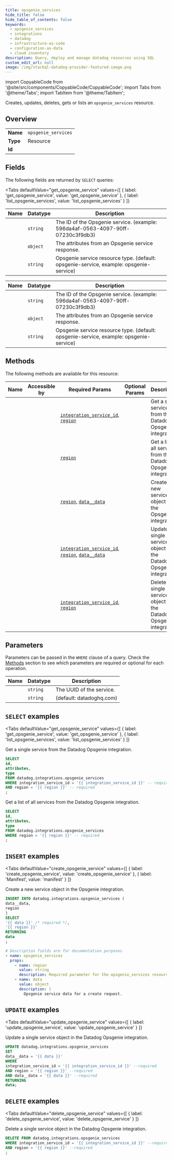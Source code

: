 ```yaml
--- 
title: opsgenie_services
hide_title: false
hide_table_of_contents: false
keywords:
  - opsgenie_services
  - integrations
  - datadog
  - infrastructure-as-code
  - configuration-as-data
  - cloud inventory
description: Query, deploy and manage datadog resources using SQL
custom_edit_url: null
image: /img/stackql-datadog-provider-featured-image.png
---
```


import CopyableCode from '@site/src/components/CopyableCode/CopyableCode';
import Tabs from '@theme/Tabs';
import TabItem from '@theme/TabItem';

Creates, updates, deletes, gets or lists an <code>opsgenie_services</code> resource.

## Overview
<table><tbody>
<tr><td><b>Name</b></td><td><code>opsgenie_services</code></td></tr>
<tr><td><b>Type</b></td><td>Resource</td></tr>
<tr><td><b>Id</b></td><td><CopyableCode code="datadog.integrations.opsgenie_services" /></td></tr>
</tbody></table>

## Fields

The following fields are returned by `SELECT` queries:

<Tabs
    defaultValue="get_opsgenie_service"
    values={[
        { label: 'get_opsgenie_service', value: 'get_opsgenie_service' },
        { label: 'list_opsgenie_services', value: 'list_opsgenie_services' }
    ]}
>
<TabItem value="get_opsgenie_service">

<table>
<thead>
    <tr>
    <th>Name</th>
    <th>Datatype</th>
    <th>Description</th>
    </tr>
</thead>
<tbody>
<tr>
    <td><CopyableCode code="id" /></td>
    <td><code>string</code></td>
    <td>The ID of the Opsgenie service. (example: 596da4af-0563-4097-90ff-07230c3f9db3)</td>
</tr>
<tr>
    <td><CopyableCode code="attributes" /></td>
    <td><code>object</code></td>
    <td>The attributes from an Opsgenie service response.</td>
</tr>
<tr>
    <td><CopyableCode code="type" /></td>
    <td><code>string</code></td>
    <td>Opsgenie service resource type. (default: opsgenie-service, example: opsgenie-service)</td>
</tr>
</tbody>
</table>
</TabItem>
<TabItem value="list_opsgenie_services">

<table>
<thead>
    <tr>
    <th>Name</th>
    <th>Datatype</th>
    <th>Description</th>
    </tr>
</thead>
<tbody>
<tr>
    <td><CopyableCode code="id" /></td>
    <td><code>string</code></td>
    <td>The ID of the Opsgenie service. (example: 596da4af-0563-4097-90ff-07230c3f9db3)</td>
</tr>
<tr>
    <td><CopyableCode code="attributes" /></td>
    <td><code>object</code></td>
    <td>The attributes from an Opsgenie service response.</td>
</tr>
<tr>
    <td><CopyableCode code="type" /></td>
    <td><code>string</code></td>
    <td>Opsgenie service resource type. (default: opsgenie-service, example: opsgenie-service)</td>
</tr>
</tbody>
</table>
</TabItem>
</Tabs>

## Methods

The following methods are available for this resource:

<table>
<thead>
    <tr>
    <th>Name</th>
    <th>Accessible by</th>
    <th>Required Params</th>
    <th>Optional Params</th>
    <th>Description</th>
    </tr>
</thead>
<tbody>
<tr>
    <td><a href="#get_opsgenie_service"><CopyableCode code="get_opsgenie_service" /></a></td>
    <td><CopyableCode code="select" /></td>
    <td><a href="#parameter-integration_service_id"><code>integration_service_id</code></a>, <a href="#parameter-region"><code>region</code></a></td>
    <td></td>
    <td>Get a single service from the Datadog Opsgenie integration.</td>
</tr>
<tr>
    <td><a href="#list_opsgenie_services"><CopyableCode code="list_opsgenie_services" /></a></td>
    <td><CopyableCode code="select" /></td>
    <td><a href="#parameter-region"><code>region</code></a></td>
    <td></td>
    <td>Get a list of all services from the Datadog Opsgenie integration.</td>
</tr>
<tr>
    <td><a href="#create_opsgenie_service"><CopyableCode code="create_opsgenie_service" /></a></td>
    <td><CopyableCode code="insert" /></td>
    <td><a href="#parameter-region"><code>region</code></a>, <a href="#parameter-data__data"><code>data__data</code></a></td>
    <td></td>
    <td>Create a new service object in the Opsgenie integration.</td>
</tr>
<tr>
    <td><a href="#update_opsgenie_service"><CopyableCode code="update_opsgenie_service" /></a></td>
    <td><CopyableCode code="update" /></td>
    <td><a href="#parameter-integration_service_id"><code>integration_service_id</code></a>, <a href="#parameter-region"><code>region</code></a>, <a href="#parameter-data__data"><code>data__data</code></a></td>
    <td></td>
    <td>Update a single service object in the Datadog Opsgenie integration.</td>
</tr>
<tr>
    <td><a href="#delete_opsgenie_service"><CopyableCode code="delete_opsgenie_service" /></a></td>
    <td><CopyableCode code="delete" /></td>
    <td><a href="#parameter-integration_service_id"><code>integration_service_id</code></a>, <a href="#parameter-region"><code>region</code></a></td>
    <td></td>
    <td>Delete a single service object in the Datadog Opsgenie integration.</td>
</tr>
</tbody>
</table>

## Parameters

Parameters can be passed in the `WHERE` clause of a query. Check the [Methods](#methods) section to see which parameters are required or optional for each operation.

<table>
<thead>
    <tr>
    <th>Name</th>
    <th>Datatype</th>
    <th>Description</th>
    </tr>
</thead>
<tbody>
<tr id="parameter-integration_service_id">
    <td><CopyableCode code="integration_service_id" /></td>
    <td><code>string</code></td>
    <td>The UUID of the service.</td>
</tr>
<tr id="parameter-region">
    <td><CopyableCode code="region" /></td>
    <td><code>string</code></td>
    <td>(default: datadoghq.com)</td>
</tr>
</tbody>
</table>

## `SELECT` examples

<Tabs
    defaultValue="get_opsgenie_service"
    values={[
        { label: 'get_opsgenie_service', value: 'get_opsgenie_service' },
        { label: 'list_opsgenie_services', value: 'list_opsgenie_services' }
    ]}
>
<TabItem value="get_opsgenie_service">

Get a single service from the Datadog Opsgenie integration.

```sql
SELECT
id,
attributes,
type
FROM datadog.integrations.opsgenie_services
WHERE integration_service_id = '{{ integration_service_id }}' -- required
AND region = '{{ region }}' -- required
;
```
</TabItem>
<TabItem value="list_opsgenie_services">

Get a list of all services from the Datadog Opsgenie integration.

```sql
SELECT
id,
attributes,
type
FROM datadog.integrations.opsgenie_services
WHERE region = '{{ region }}' -- required
;
```
</TabItem>
</Tabs>


## `INSERT` examples

<Tabs
    defaultValue="create_opsgenie_service"
    values={[
        { label: 'create_opsgenie_service', value: 'create_opsgenie_service' },
        { label: 'Manifest', value: 'manifest' }
    ]}
>
<TabItem value="create_opsgenie_service">

Create a new service object in the Opsgenie integration.

```sql
INSERT INTO datadog.integrations.opsgenie_services (
data__data,
region
)
SELECT 
'{{ data }}' /* required */,
'{{ region }}'
RETURNING
data
;
```
</TabItem>
<TabItem value="manifest">

```yaml
# Description fields are for documentation purposes
- name: opsgenie_services
  props:
    - name: region
      value: string
      description: Required parameter for the opsgenie_services resource.
    - name: data
      value: object
      description: |
        Opsgenie service data for a create request.
```
</TabItem>
</Tabs>


## `UPDATE` examples

<Tabs
    defaultValue="update_opsgenie_service"
    values={[
        { label: 'update_opsgenie_service', value: 'update_opsgenie_service' }
    ]}
>
<TabItem value="update_opsgenie_service">

Update a single service object in the Datadog Opsgenie integration.

```sql
UPDATE datadog.integrations.opsgenie_services
SET 
data__data = '{{ data }}'
WHERE 
integration_service_id = '{{ integration_service_id }}' --required
AND region = '{{ region }}' --required
AND data__data = '{{ data }}' --required
RETURNING
data;
```
</TabItem>
</Tabs>


## `DELETE` examples

<Tabs
    defaultValue="delete_opsgenie_service"
    values={[
        { label: 'delete_opsgenie_service', value: 'delete_opsgenie_service' }
    ]}
>
<TabItem value="delete_opsgenie_service">

Delete a single service object in the Datadog Opsgenie integration.

```sql
DELETE FROM datadog.integrations.opsgenie_services
WHERE integration_service_id = '{{ integration_service_id }}' --required
AND region = '{{ region }}' --required
;
```
</TabItem>
</Tabs>
